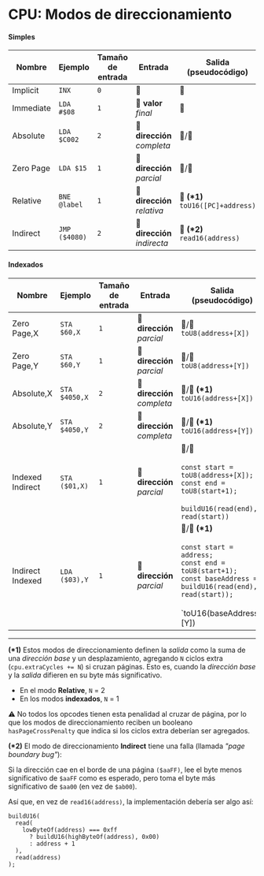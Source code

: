 # CPU: Modos de direccionamiento

#### Simples

| Nombre    | Ejemplo       | Tamaño de entrada | Entrada                      | Salida (pseudocódigo)                  |
| --------- | ------------- | ----------------- | ---------------------------- | -------------------------------------- |
| Implicit  | `INX`         | `0`               | 🚫                           | 🚫                                     |
| Immediate | `LDA #$08`    | `1`               | 🔢 **valor** _final_         | 🔢                                     |
| Absolute  | `LDA $C002`   | `2`               | 🐏 **dirección** _completa_  | 🔢/🐏                                  |
| Zero Page | `LDA $15`     | `1`               | 🐏 **dirección** _parcial_   | 🔢/🐏                                  |
| Relative  | `BNE @label`  | `1`               | 🐏 **dirección** _relativa_  | 🐏 **(\*1)**<br/>`toU16([PC]+address)` |
| Indirect  | `JMP ($4080)` | `2`               | 🐏 **dirección** _indirecta_ | 🐏 **(\*2)**<br/>`read16(address)`     |

#### Indexados

| Nombre           | Ejemplo       | Tamaño de entrada | Entrada                     | Salida (pseudocódigo)                                                                                                                                                           |
| ---------------- | ------------- | ----------------- | --------------------------- | ------------------------------------------------------------------------------------------------------------------------------------------------------------------------------- |
| Zero Page,X      | `STA $60,X`   | `1`               | 🐏 **dirección** _parcial_  | 🔢/🐏<br/>`toU8(address+[X])`                                                                                                                                                   |
| Zero Page,Y      | `STA $60,Y`   | `1`               | 🐏 **dirección** _parcial_  | 🔢/🐏<br/>`toU8(address+[Y])`                                                                                                                                                   |
| Absolute,X       | `STA $4050,X` | `2`               | 🐏 **dirección** _completa_ | 🔢/🐏 **(\*1)**<br/>`toU16(address+[X])`                                                                                                                                        |
| Absolute,Y       | `STA $4050,Y` | `2`               | 🐏 **dirección** _completa_ | 🔢/🐏 **(\*1)**<br/>`toU16(address+[Y])`                                                                                                                                        |
| Indexed Indirect | `STA ($01,X)` | `1`               | 🐏 **dirección** _parcial_  | 🔢/🐏<br/><br/>`const start = toU8(address+[X]);`<br/>`const end = toU8(start+1);`<br/><br/>`buildU16(read(end), read(start))`                                                  |
| Indirect Indexed | `LDA ($03),Y` | `1`               | 🐏 **dirección** _parcial_  | 🔢/🐏 **(\*1)**<br/><br/>`const start = address;`<br/>`const end = toU8(start+1);`<br/>`const baseAddress = buildU16(read(end), read(start));`<br/><br/>`toU16(baseAddress+[Y]) |

<hr>

**(\*1)** Estos modos de direccionamiento definen la _salida_ como la suma de una _dirección base_ y un desplazamiento, agregando `N` ciclos extra (`cpu.extraCycles += N`) si cruzan páginas. Esto es, cuando la _dirección base_ y la _salida_ difieren en su byte más significativo.

- En el modo **Relative**, `N` = 2
- En los modos **indexados**, `N` = 1

⚠️ No todos los opcodes tienen esta penalidad al cruzar de página, por lo que los modos de direccionamiento reciben un booleano `hasPageCrossPenalty` que indica si los ciclos extra deberían ser agregados.

**(\*2)** El modo de direccionamiento **Indirect** tiene una falla (llamada _"page boundary bug"_):

Si la dirección cae en el borde de una página `($aaFF)`, lee el byte menos significativo de `$aaFF` como es esperado, pero toma el byte más significativo de `$aa00` (en vez de `$ab00`).

Así que, en vez de `read16(address)`, la implementación debería ser algo así:

```
buildU16(
  read(
    lowByteOf(address) === 0xff
      ? buildU16(highByteOf(address), 0x00)
      : address + 1
  ),
  read(address)
);
```
